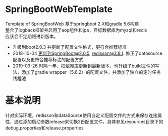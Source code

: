 # SpringBootWebTemplate
Template of SpringBootWeb
基于springboot 2.X和gradle 5.6构建<br/>
整合了logback框架并启用了aop组件和jpa，目标数据库为mysql和redis<br/>
应该会不定期跟进新版本。  

* 升级到boot2.0.3 并更新了配置文件格式，更符合推荐标准
* 2018-10-04 更新到SpringBoot@2.0.5, redisson@3.8.1. 修正了datasource配置以及更符合推荐标注的配置方式
* 2019-09-26 时隔一年，把依赖库更新到最新版本，也升级了build文件的写法，添加了gradle wrapper（5.6.2）的配置文件，并添加了独立的定时任务线程池

# 基本说明
针对实际环境，redisson和dataSource使用自定义配置文件的方式来保存连接属性，通过添加启动参数release来切换2份配置文件，具体参见resources目录下的debug.properties和release.properties  
